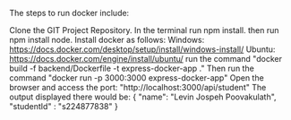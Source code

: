 The steps to run docker include:

Clone the GIT Project Repository.
In the terminal run npm install.
then run npm install node.
Install docker as follows:
Windows: https://docs.docker.com/desktop/setup/install/windows-install/
Ubuntu: https://docs.docker.com/engine/install/ubuntu/
run the command
"docker build -f backend/Dockerfile -t express-docker-app ."
Then run the command
"docker run -p 3000:3000 express-docker-app"
Open the browser and access the port:
"http://localhost:3000/api/student"
The output displayed there would be:
{ "name": "Levin Jospeh Poovakulath", "studentId" : "s224877838" }
